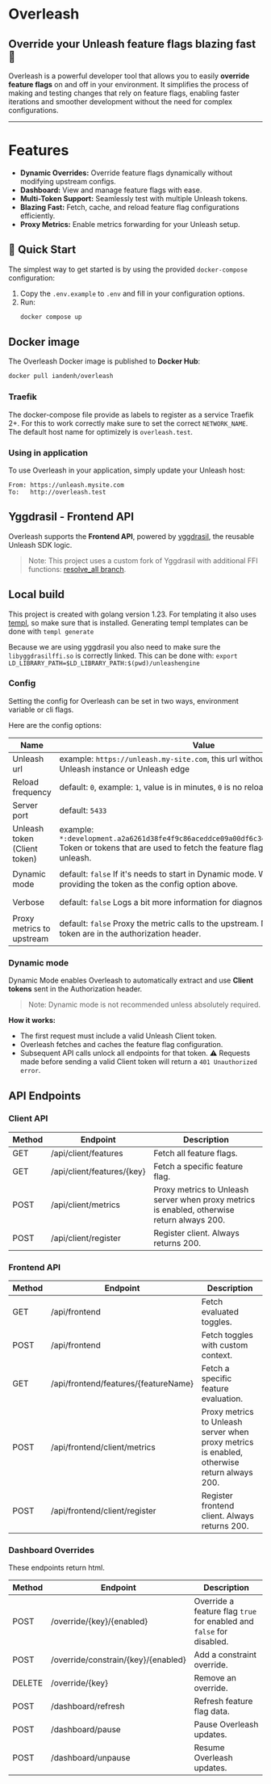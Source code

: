 # Overleash

## Override your Unleash feature flags blazing fast 🚀

Overleash is a powerful developer tool that allows you to easily **override feature flags** on and off in your environment. It simplifies the process of making and testing changes that rely on feature flags, enabling faster iterations and smoother development without the need for complex configurations.

---

# Features
- **Dynamic Overrides:** Override feature flags dynamically without modifying upstream configs.
- **Dashboard:** View and manage feature flags with ease.
- **Multi-Token Support:** Seamlessly test with multiple Unleash tokens.
- **Blazing Fast:** Fetch, cache, and reload feature flag configurations efficiently.
- **Proxy Metrics:** Enable metrics forwarding for your Unleash setup.

## 🚀 Quick Start

The simplest way to get started is by using the provided `docker-compose` configuration:

1. Copy the `.env.example` to `.env` and fill in your configuration options.
2. Run:
   ```bash
   docker compose up
   ```

## Docker image
The Overleash Docker image is published to **Docker Hub**:
```bash
docker pull iandenh/overleash
```

### Traefik

The docker-compose file provide as labels to register as a service Traefik 2+. For this to work correctly make sure to
set the correct `NETWORK_NAME`.
The default host name for optimizely is `overleash.test`.

### Using in application
To use Overleash in your application, simply update your Unleash host:
```plaintext
From: https://unleash.mysite.com
To:   http://overleash.test
```

## Yggdrasil - Frontend API

Overleash supports the **Frontend API**, powered by [yggdrasil](https://github.com/Unleash/yggdrasil), the reusable Unleash SDK logic.

> Note: This project uses a custom fork of Yggdrasil with additional FFI functions: [resolve_all branch](https://github.com/Iandenh/yggdrasil/tree/resolve_all).

## Local build

This project is created with golang version 1.23. For templating it also
uses [templ](https://github.com/a-h/templ/tree/main), so make sure that is installed.
Generating templ templates can be done with `templ generate`

Because we are using yggdrasil you also need to make sure the `libyggdrasilffi.so` is correctly linked. This can be done
with:
`export LD_LIBRARY_PATH=$LD_LIBRARY_PATH:$(pwd)/unleashengine`

### Config

Setting the config for Overleash can be set in two ways, environment variable or cli flags.

Here are the config options:

| Name 	                        | Value	                                                                                                                                                                   | Env	                      | Flag	              |
|-------------------------------|--------------------------------------------------------------------------------------------------------------------------------------------------------------------------|---------------------------|--------------------|
| Unleash url	                  | 	 example: `https://unleash.my-site.com`, this url without `/api`, can be a Unleash instance or Unleash edge                                                             | `OVERLEASH_URL`	          | `--url`	           |
| Reload frequency	             | 	  default: `0`, example: `1`, value is in minutes, `0` is no reload                                                                                                     | `OVERLEASH_RELOAD`	       | `--reload`	        |
| Server port	                  | default: `5433`                                                                                                                                                          | `OVERLEASH_PORT`	         | `--port`	          |
| Unleash token (Client token)	 | example:  `*:development.a2a6261d38fe4f9c86aceddce09a00df6c348fd0feeab3c24a9547f2` Token or tokens that are used to fetch the feature flag config from upstream unleash. | `OVERLEASH_TOKEN`	        | `--token`	         |
| Dynamic mode	                 | default:  `false` If it's needs to start in Dynamic mode. We recommend providing the token as the config option above.                                                   | `OVERLEASH_DYNAMIC_MODE`	 | `--dynamic-mode`	  |
| Verbose	                      | default:  `false` Logs a bit more information for diagnose issues                                                                                                        | `OVERLEASH_VERBOSE`	      | `--verbose`	       |
| Proxy metrics to upstream	    | default:  `false` Proxy the metric calls to the upstream. Make sure the correct token are in the authorization header.                                                   | `OVERLEASH_PROXY_METRICS`	      | `--proxy-metrics`	 |

### Dynamic mode

Dynamic Mode enables Overleash to automatically extract and use **Client tokens** sent in the Authorization header.

> Note: Dynamic mode is not recommended unless absolutely required.

**How it works:**
- The first request must include a valid Unleash Client token.
- Overleash fetches and caches the feature flag configuration.
- Subsequent API calls unlock all endpoints for that token.
  ⚠️ Requests made before sending a valid Client token will return a `401 Unauthorized error`.

## API Endpoints
### Client API
| Method | Endpoint                | Description                                                                                 |
|--------|-------------------------|---------------------------------------------------------------------------------------------|
| GET | /api/client/features    | Fetch all feature flags.                                                                    |
| GET | /api/client/features/{key} | Fetch a specific feature flag.                                                              |
| POST | /api/client/metrics     | Proxy metrics to Unleash server when proxy metrics is enabled, otherwise return always 200. |
| POST | /api/client/register    | Register client. Always returns 200.                                                        |


### Frontend API
| Method | Endpoint                         | Description                                                                                |
|---------|----------------------------------|--------------------------------------------------------------------------------------------|
| GET | /api/frontend                    | Fetch evaluated toggles.                                                                   |
| POST | /api/frontend                    | Fetch toggles with custom context.                                                         |
| GET | /api/frontend/features/{featureName} | Fetch a specific feature evaluation.                                                       |
| POST | /api/frontend/client/metrics     | Proxy metrics to Unleash server when proxy metrics is enabled, otherwise return always 200. |
| POST | /api/frontend/client/register    | Register frontend client. Always returns 200.                                              |


### Dashboard Overrides
These endpoints return html.

| Method | Endpoint                          | Description                                                                        |
|--------|-----------------------------------|------------------------------------------------------------------------------------|
| POST | /override/{key}/{enabled}         | Override a feature flag `true` for enabled and `false` for disabled. |
| POST | /override/constrain/{key}/{enabled} | Add a constraint override.                                                         |
| DELETE | /override/{key}                   | Remove an override.                                                                |
| POST | /dashboard/refresh                | Refresh feature flag data.                                                         |
| POST | /dashboard/pause                  | Pause Overleash updates.                                                           |
| POST | /dashboard/unpause                | Resume Overleash updates.                                                          |
